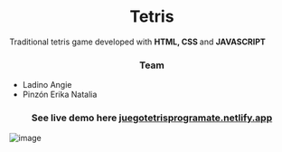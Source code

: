 <h1 align="center"> Tetris </h1>

Traditional tetris game developed with <b> HTML, CSS </b> and <b> JAVASCRIPT </b>

<h3 align="center"> Team </h3>
<ul>
  <li>Ladino Angie</li>
  <li>Pinzón Erika Natalia</li>
  </ul>
  
  
  <h3 align="center"> 
  
  See live demo here [juegotetrisprogramate.netlify.app](https://juegotetrisprogramate.netlify.app) 
  
  </h3>
  
  ![image](https://user-images.githubusercontent.com/95056296/157877483-6662c363-c475-4e7c-b635-8caf91f187c4.png)
